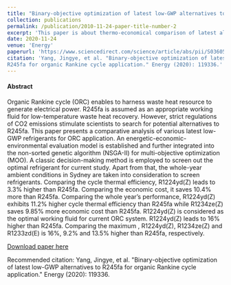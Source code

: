 ```yaml
---
title: "Binary-objective optimization of latest low-GWP alternatives to R245fa for organic Rankine cycle application"
collection: publications
permalink: /publication/2010-11-24-paper-title-number-2
excerpt: 'This paper is about thermo-economical comparison of latest alternatives to R245fa'
date: 2020-11-24
venue: 'Energy'
paperurl: 'https://www.sciencedirect.com/science/article/abs/pii/S0360544220324439'
citation: 'Yang, Jingye, et al. "Binary-objective optimization of latest low-GWP alternatives to 
R245fa for organic Rankine cycle application." Energy (2020): 119336.'
---
```

#### Abstract
Organic Rankine cycle (ORC) enables to harness waste heat resource to generate electrical power. 
R245fa is assumed as an appropriate working fluid for low-temperature waste heat recovery. 
However, strict regulations of CO2 emissions stimulate scientists to search for potential alternatives to R245fa. 
This paper presents a comparative analysis of various latest low-GWP refrigerants for ORC application.
An energetic-economic-environmental evaluation model is established and further integrated into 
the non-sorted genetic algorithm (NSGA-II) for multi-objective optimization (MOO). 
A classic decision-making method is employed to screen out the optimal refrigerant for current study. 
Apart from that, the whole-year ambient conditions in Sydney are taken into consideration to screen refrigerants. 
Comparing the cycle thermal efficiency, R1224yd(Z) leads to 3.3% higher than R245fa. 
Comparing the economic cost, it saves 10.4% more than R245fa. Comparing the whole year’s performance, 
R1224yd(Z) exhibits 11.2% higher cycle thermal efficiency than R245fa while R1234ze(Z) saves 9.85% more 
economic cost than R245fa. R1224yd(Z) is considered as the optimal working fluid for current ORC system. 
R1224yd(Z) leads to 16% higher  than R245fa. Comparing the maximum , R1224yd(Z), R1234ze(Z) and R1233zd(E) is 
16%, 9.2% and 13.5% higher than R245fa, respectively.

[Download paper here](https://www.sciencedirect.com/science/article/abs/pii/S0360544220324439)

Recommended citation: Yang, Jingye, et al. "Binary-objective optimization of latest low-GWP alternatives 
to R245fa for organic Rankine cycle application." Energy (2020): 119336.